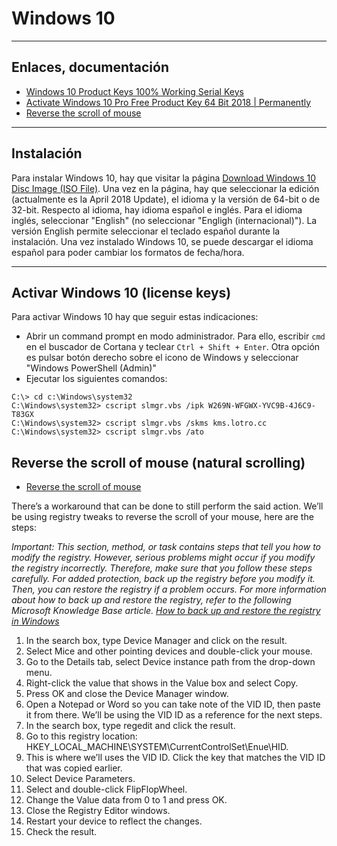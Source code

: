 # Windows 10

---

## Enlaces, documentación

* [Windows 10 Product Keys 100% Working Serial Keys](https://www.softwarebeam.com/2016/08/windows-10-product-keys-serial-keys.html)
* [Activate Windows 10 Pro Free Product Key 64 Bit 2018 | Permanently](https://www.youtube.com/watch?v=7ab_OeiROZg)
* [Reverse the scroll of mouse](https://answers.microsoft.com/en-us/windows/forum/windows_10-other_settings/reverse-the-scroll-of-mouse/334669c3-8a45-4600-830a-8df628d7415e)

---

## Instalación

Para instalar Windows 10, hay que visitar la página [Download Windows 10 Disc Image (ISO File)](https://www.microsoft.com/software-download/windows10ISO). Una vez en la página, hay que seleccionar la edición (actualmente es la April 2018 Update), el idioma y la versión de 64-bit o de 32-bit. Respecto al idioma, hay idioma español e inglés. Para el idioma inglés, seleccionar "English" (no seleccionar "Engligh (internacional)"). La versión English permite seleccionar el teclado español durante la instalación. Una vez instalado Windows 10, se puede descargar el idioma español para poder cambiar los formatos de fecha/hora.

---

## Activar Windows 10 (license keys)

Para activar Windows 10 hay que seguir estas indicaciones:

* Abrir un command prompt en modo administrador. Para ello, escribir `cmd` en el buscador de Cortana y teclear `Ctrl + Shift + Enter`. Otra opción es pulsar  botón derecho sobre el icono de Windows y seleccionar "Windows PowerShell (Admin)"
* Ejecutar los siguientes comandos:

```dos
C:\> cd c:\Windows\system32
C:\Windows\system32> cscript slmgr.vbs /ipk W269N-WFGWX-YVC9B-4J6C9-T83GX
C:\Windows\system32> cscript slmgr.vbs /skms kms.lotro.cc
C:\Windows\system32> cscript slmgr.vbs /ato
```

## Reverse the scroll of mouse (natural scrolling)

* [Reverse the scroll of mouse](https://answers.microsoft.com/en-us/windows/forum/windows_10-other_settings/reverse-the-scroll-of-mouse/334669c3-8a45-4600-830a-8df628d7415e)

There’s a workaround that can be done to still perform the said action. We’ll be using registry tweaks to reverse the scroll of your mouse, here are the steps:

_Important: This section, method, or task contains steps that tell you how to modify the registry. However, serious problems might occur if you modify the registry incorrectly. Therefore, make sure that you follow these steps carefully. For added protection, back up the registry before you modify it. Then, you can restore the registry if a problem occurs. For more information about how to back up and restore the registry, refer to the following Microsoft Knowledge Base article. [How to back up and restore the registry in Windows](https://support.microsoft.com/en-us/help/322756/how-to-back-up-and-restore-the-registry-in-windows)_

1. In the search box, type Device Manager and click on the result.
1. Select Mice and other pointing devices and double-click your mouse.
1. Go to the Details tab, select Device instance path from the drop-down menu.
1. Right-click the value that shows in the Value box and select Copy.
1. Press OK and close the Device Manager window.
1. Open a Notepad or Word so you can take note of the VID ID, then paste it from there. We’ll be using the VID ID as a reference for the next steps.
1. In the search box, type regedit and click the result.
1. Go to this registry location: HKEY_LOCAL_MACHINE\SYSTEM\CurrentControlSet\Enue\HID.
1. This is where we’ll uses the VID ID. Click the key that matches the VID ID that was copied earlier.
1. Select Device Parameters.
1. Select and double-click FlipFlopWheel.
1. Change the Value data from 0 to 1 and press OK.
1. Close the Registry Editor windows.
1. Restart your device to reflect the changes.
1. Check the result.
